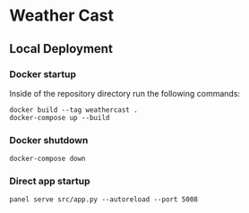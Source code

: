 # Weather Cast

## Local Deployment

### Docker startup

Inside of the repository directory run the following commands:
```shell
docker build --tag weathercast .
docker-compose up --build
```

### Docker shutdown

```shell
docker-compose down
```

### Direct app startup

```shell
panel serve src/app.py --autoreload --port 5008
```
